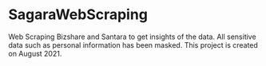# SagaraWebScraping
Web Scraping Bizshare and Santara to get insights of the data. All sensitive data such as personal information has been masked. This project is created on August 2021.
